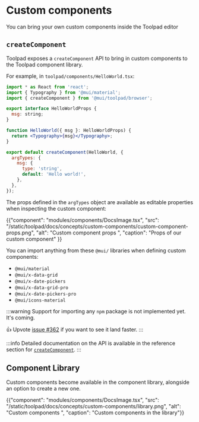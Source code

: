 # Custom components

<p class="description">You can bring your own custom components inside the Toolpad editor</p>

## `createComponent`

Toolpad exposes a `createComponent` API to bring in custom components to the Toolpad component library.

For example, in `toolpad/components/HelloWorld.tsx`:

```jsx
import * as React from 'react';
import { Typography } from '@mui/material';
import { createComponent } from '@mui/toolpad/browser';

export interface HelloWorldProps {
  msg: string;
}

function HelloWorld({ msg }: HelloWorldProps) {
  return <Typography>{msg}</Typography>;
}

export default createComponent(HelloWorld, {
  argTypes: {
    msg: {
      type: 'string',
      default: 'Hello world!',
    },
  },
});
```

The props defined in the `argTypes` object are available as editable properties when inspecting the custom component:

{{"component": "modules/components/DocsImage.tsx", "src": "/static/toolpad/docs/concepts/custom-components/custom-component-props.png", "alt": "Custom component props ", "caption": "Props of our custom component" }}

You can import anything from these `@mui/` libraries when defining custom components:

- `@mui/material`
- `@mui/x-data-grid`
- `@mui/x-date-pickers`
- `@mui/x-data-grid-pro`
- `@mui/x-date-pickers-pro`
- `@mui/icons-material`

:::warning
Support for importing any `npm` package is not implemented yet. It's coming.

👍 Upvote [issue #362](https://github.com/mui/mui-toolpad/issues/362) if you want to see it land faster.
:::

:::info
Detailed documentation on the API is available in the reference section for [`createComponent`](/toolpad/reference/api/create-component/).
:::

## Component Library

Custom components become available in the component library, alongside an option to create a new one.

{{"component": "modules/components/DocsImage.tsx", "src": "/static/toolpad/docs/concepts/custom-components/library.png", "alt": "Custom components ", "caption": "Custom components in the library"}}
